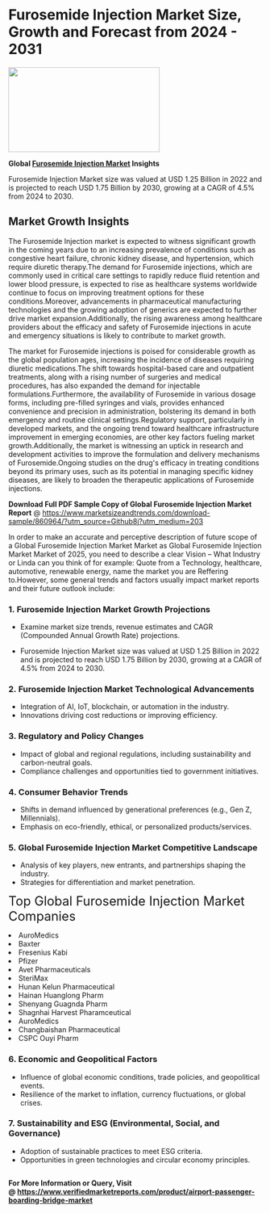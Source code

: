 <H1>Furosemide Injection Market Size, Growth and Forecast from 2024 - 2031</H1><img class="aligncenter size-medium wp-image-584254" src="https://thirdeyenews.in/wp-content/uploads/2024/09/Global-Market-Research-300x168.jpeg" alt="" width="300" height="168" /><p><strong>Global&nbsp;<a href="https://www.marketsizeandtrends.com/download-sample/860964/?utm_source=Github8j?utm_medium=203">Furosemide Injection Market</a> Insights</strong></p><p>Furosemide Injection Market size was valued at USD 1.25 Billion in 2022 and is projected to reach USD 1.75 Billion by 2030, growing at a CAGR of 4.5% from 2024 to 2030.</p><p><h2>Market Growth Insights</h2> <p>The Furosemide Injection market is expected to witness significant growth in the coming years due to an increasing prevalence of conditions such as congestive heart failure, chronic kidney disease, and hypertension, which require diuretic therapy.The demand for Furosemide injections, which are commonly used in critical care settings to rapidly reduce fluid retention and lower blood pressure, is expected to rise as healthcare systems worldwide continue to focus on improving treatment options for these conditions.Moreover, advancements in pharmaceutical manufacturing technologies and the growing adoption of generics are expected to further drive market expansion.Additionally, the rising awareness among healthcare providers about the efficacy and safety of Furosemide injections in acute and emergency situations is likely to contribute to market growth.</p> <p>The market for Furosemide injections is poised for considerable growth as the global population ages, increasing the incidence of diseases requiring diuretic medications.The shift towards hospital-based care and outpatient treatments, along with a rising number of surgeries and medical procedures, has also expanded the demand for injectable formulations.Furthermore, the availability of Furosemide in various dosage forms, including pre-filled syringes and vials, provides enhanced convenience and precision in administration, bolstering its demand in both emergency and routine clinical settings.Regulatory support, particularly in developed markets, and the ongoing trend toward healthcare infrastructure improvement in emerging economies, are other key factors fueling market growth.Additionally, the market is witnessing an uptick in research and development activities to improve the formulation and delivery mechanisms of Furosemide.Ongoing studies on the drug's efficacy in treating conditions beyond its primary uses, such as its potential in managing specific kidney diseases, are likely to broaden the therapeutic applications of Furosemide injections.</p><p><span class=""><strong>Download Full PDF Sample Copy of Global Furosemide Injection Market Report</strong> @ <a href="https://www.marketsizeandtrends.com/download-sample/860964/?utm_source=Github8j?utm_medium=203" target="_blank">https://www.marketsizeandtrends.com/download-sample/860964/?utm_source=Github8j?utm_medium=203</a></span></p><p>In order to make an accurate and perceptive description of future scope of a Global&nbsp;Furosemide Injection Market Market as Global&nbsp;Furosemide Injection Market Market of 2025, you need to describe a clear Vision &ndash; What Industry or Linda can you think of for example: Quote from a Technology, healthcare, automotive, renewable energy, name the market you are Reffering to.However, some general trends and factors usually impact market reports and their future outlook include:</p><h3>1.&nbsp;<strong>Furosemide Injection Market Growth Projections</strong></h3><ul><li>Examine market size trends, revenue estimates and CAGR (Compounded Annual Growth Rate) projections.</li><li><p>Furosemide Injection Market size was valued at USD 1.25 Billion in 2022 and is projected to reach USD 1.75 Billion by 2030, growing at a CAGR of 4.5% from 2024 to 2030.</p></li></ul><h3>2.&nbsp;<strong>Furosemide Injection Market Technological Advancements</strong></h3><ul><li>Integration of AI, IoT, blockchain, or automation in the industry.</li><li>Innovations driving cost reductions or improving efficiency.</li></ul><h3>3.&nbsp;<strong>Regulatory and Policy Changes</strong></h3><ul><li>Impact of global and regional regulations, including sustainability and carbon-neutral goals.</li><li>Compliance challenges and opportunities tied to government initiatives.</li></ul><h3>4.&nbsp;<strong>Consumer Behavior Trends</strong></h3><ul><li>Shifts in demand influenced by generational preferences (e.g., Gen Z, Millennials).</li><li>Emphasis on eco-friendly, ethical, or personalized products/services.</li></ul><h3>5.&nbsp;<strong>Global Furosemide Injection Market Competitive Landscape</strong></h3><ul><li>Analysis of key players, new entrants, and partnerships shaping the industry.</li><li>Strategies for differentiation and market penetration.</li></ul><p data-pm-slice="1 1 []"><span style="color: inherit; font-family: inherit; font-size: 25px;">Top Global Furosemide Injection Market Companies</span></p><div class="" data-test-id=""><p><li>AuroMedics</li><li> Baxter</li><li> Fresenius Kabi</li><li> Pfizer</li><li> Avet Pharmaceuticals</li><li> SteriMax</li><li> Hunan Kelun Pharmaceutical</li><li> Hainan Huanglong Pharm</li><li> Shenyang Guagnda Pharm</li><li> Shagnhai Harvest Pharamceutical</li><li> AuroMedics</li><li> Changbaishan Pharmaceutical</li><li> CSPC Ouyi Pharm</li></p></div><h3>6.&nbsp;<strong>Economic and Geopolitical Factors</strong></h3><ul><li>Influence of global economic conditions, trade policies, and geopolitical events.</li><li>Resilience of the market to inflation, currency fluctuations, or global crises.</li></ul><h3>7.&nbsp;<strong>Sustainability and ESG (Environmental, Social, and Governance)</strong></h3><ul><li>Adoption of sustainable practices to meet ESG criteria.</li><li>Opportunities in green technologies and circular economy principles.</li></ul><h2><strong style="font-size: 14px;">For More Information or Query, Visit @&nbsp;</strong><a style="background-color: #ffffff; font-size: 14px;" href="https://www.marketsizeandtrends.com/report/furosemide-injection-market/" target="_blank">https://www.verifiedmarketreports.com/product/airport-passenger-boarding-bridge-market</a></h2>